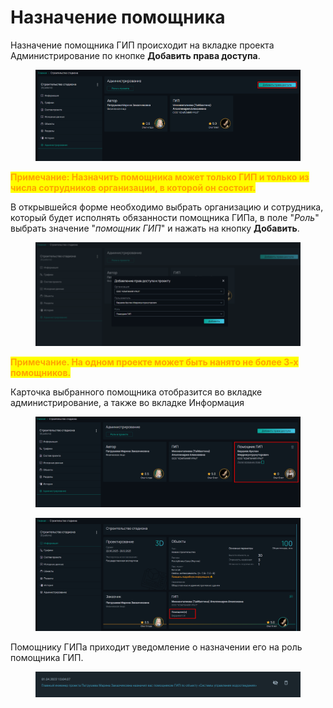 # Назначение помощника

Назначение помощника ГИП происходит на вкладке проекта Администрирование по кнопке **Добавить права доступа**.

<figure><img src="../../.gitbook/assets/image (261).png" alt=""><figcaption></figcaption></figure>

<mark style="color:orange;">**Примечание: Назначить помощника может только ГИП и только из числа сотрудников организации, в которой он состоит.**</mark>

В открывшейся форме необходимо выбрать организацию и сотрудника, который будет исполнять обязанности помощника ГИПа, в поле "_Роль_" выбрать значение "_помощник ГИП_" и нажать на кнопку **Добавить**.

<figure><img src="../../.gitbook/assets/image (263).png" alt=""><figcaption></figcaption></figure>

<mark style="color:orange;">**Примечание. На одном проекте может быть нанято не более 3-х помощников.**</mark>

Карточка выбранного помощника отобразится во вкладке администрирование, а также во вкладке Информация

<figure><img src="../../.gitbook/assets/image (264).png" alt=""><figcaption></figcaption></figure>

<figure><img src="../../.gitbook/assets/image (265).png" alt=""><figcaption></figcaption></figure>

Помощнику ГИПа приходит уведомление о назначении его на роль помощника ГИП.

<figure><img src="../../.gitbook/assets/image (1563).png" alt=""><figcaption></figcaption></figure>
